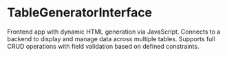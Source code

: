 # TableGeneratorInterface
Frontend app with dynamic HTML generation via JavaScript. Connects to a backend to display and manage data across multiple tables. Supports full CRUD operations with field validation based on defined constraints.
